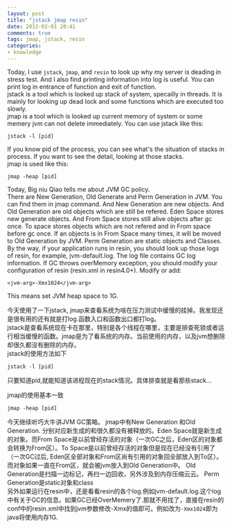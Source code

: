 ```yaml
---
layout: post
title: "jstack jmap resin"
date: 2012-02-01 20:41
comments: true
tags: jmap, jstack, resin
categories:
- knowledge 
---
```

Today, I use `jstack`, `jmap`, and `resin` to look up why my server is deading in stress test. And I also find printing information into log is useful. You can print log in entrance of function and exit of function.   
jstack is a tool which is looked up stack of system, specailly in threads. It is mainly for looking up dead lock and some functions which are executed too slowly.    
jmap is a tool which is looked up current memory of system or some memery jvm can not delete immediately.
You can use jstack like this:
```
jstack -l [pid]
```
If you know pid of the process, you can see what's the situation of stacks in process. If you want to see the detail, looking at those stacks.   
jmap is used like this:
```
jmap -heap [pid]
```
Today, Big niu Qiao tells me about JVM GC policy.   
There are New Generation, Old Generate and Perm Generation in JVM. You can find them in jmap command. And New Generation are new objects. And Old Generation are old objects which are still be refered. Eden Space stores new generate objects. And From Space stores still alive objects after gc once. To space stores objects which are not refered and in From space before gc once. If an objects is in From Space many times, it will be moved to Old Generation by JVM. Perm Generation are static objects and Classes.   
By the way, if your application runs in resin, you should look up those logs of resin, for example, jvm-default.log. The log file contains GC log information. If GC throws overMemory exception, you should modify your configuration of resin (resin.xml in resin4.0+). Modify or add:
```
<jvm-arg>-Xmx1024</jvm-arg>
``` 
This means set JVM heap space to 1G.
<!-- more -->  
今天使用了一下jstack, jmap来查看系统为啥在压力测试中缓慢的挂掉。我发现还是很有用的还有就是打log.函数入口和函数出口都打log。    
jstack是查看系统现在卡在那里，特别是各个线程在哪里，主要是排查死锁或者运行相当缓慢的函数。jmap是为了看系统的内存。当前使用的内存，以及jvm想删除却很久都没有删除的内存。    
jstack的使用方法如下
```
jstack -l [pid]
```
只要知道pid,就能知道该进程现在的stack情况。具体排查就是看那些stack...
    
jmap的使用基本一致
```
jmap -heap [pid]
```
今天继续听巧大牛讲JVM GC策略。
jmap中有New Generation 和Old Generation. 分别对应新生成的和很久都没有被释放的。Eden Space就是新生成的对象。而From Space是以前曾经存活的对象（一次GC之后，Eden区的对象都会转换为From区）。To Space是以前曾经存活的对象但是现在已经没有引用了（一次GC过后, Eden区全部对象和From区尚有引用的对象回全部放入到To区）。而对象如果一直在From区，就会被jvm放入到Old Generation中。
Old Generation是扫描一边标记，再扫一边回收，另外涉及到内存压缩云云。 
Perm Generation是static对象和class    
另外如果运行在resin中，还是看看resin的各个log.例如jvm-default.log.这个log中有关于GC的信息。如果GC已经OverMemery了.那就不用找了，直接在resin的conf中的resin.xml中找到jvm参数修改-Xmx的值即可。例如改为`-Xmx1024`即为java将使用内存1G.
